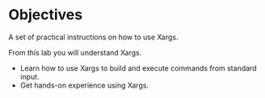 # Objectives

A set of practical instructions on how to use Xargs.

From this lab you will understand Xargs.
* Learn how to use Xargs to build and execute commands from standard input.
* Get hands-on experience using Xargs.